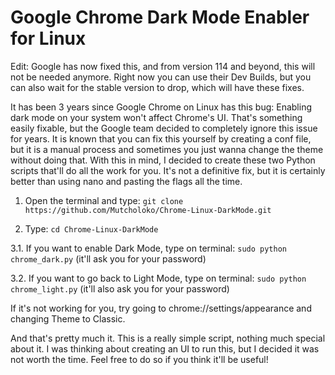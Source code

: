 # Google Chrome Dark Mode Enabler for Linux

Edit: Google has now fixed this, and from version 114 and beyond, this will not be needed anymore. Right now you can use their Dev Builds, but you can also wait for the stable version to drop, which will have these fixes.

It has been 3 years since Google Chrome on Linux has this bug: Enabling dark mode on your system won't affect Chrome's UI. That's something easily fixable, but the Google team decided to completely ignore this issue for years. It is known that you can fix this yourself by creating a conf file, but it is a manual process and sometimes you just wanna change the theme without doing that. With this in mind, I decided to create these two Python scripts that'll do all the work for you. It's not a definitive fix, but it is certainly better than using nano and pasting the flags all the time.

1. Open the terminal and type: 
``` git clone https://github.com/Mutcholoko/Chrome-Linux-DarkMode.git ```

2. Type: ``` cd Chrome-Linux-DarkMode ```

3.1. If you want to enable Dark Mode, type on terminal: 
``` sudo python chrome_dark.py ``` (it'll ask you for your password)

3.2. If you want to go back to Light Mode, type on terminal: 
``` sudo python chrome_light.py ``` (it'll also ask you for your password)


If it's not working for you, try going to chrome://settings/appearance and changing Theme to Classic. 

And that's pretty much it. This is a really simple script, nothing much special about it. I was thinking about creating an UI to run this, but I decided it was not worth the time. Feel free to do so if you think it'll be useful!
